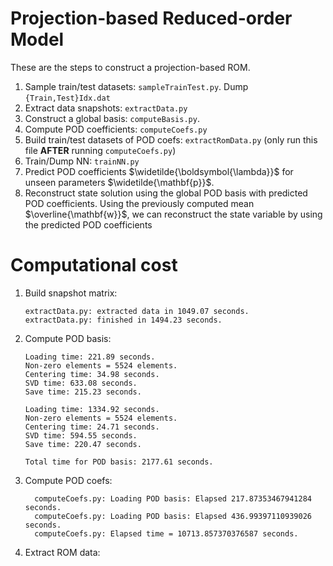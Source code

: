 
# Projection-based Reduced-order Model

These are the steps to construct a projection-based ROM. 

1. Sample train/test datasets: `sampleTrainTest.py`. Dump `{Train,Test}Idx.dat`
1. Extract data snapshots: `extractData.py`
1. Construct a global basis: `computeBasis.py`. 
1. Compute POD coefficients: `computeCoefs.py`
1. Build train/test datasets of POD coefs: `extractRomData.py` (only run this file **AFTER** running `computeCoefs.py`)
1. Train/Dump NN: `trainNN.py`
1. Predict POD coefficients $\widetilde{\boldsymbol{\lambda}}$ for unseen parameters $\widetilde{\mathbf{p}}$.
1. Reconstruct state solution using the global POD basis with predicted POD coefficients. Using the previously computed mean $\overline{\mathbf{w}}$, we can reconstruct the state variable by using the predicted POD coefficients

# Computational cost

1. Build snapshot matrix: 
    ```
    extractData.py: extracted data in 1049.07 seconds.
    extractData.py: finished in 1494.23 seconds.
    ```
1. Compute POD basis: 
    ```
    Loading time: 221.89 seconds.
    Non-zero elements = 5524 elements.
    Centering time: 34.98 seconds.
    SVD time: 633.08 seconds.
    Save time: 215.23 seconds.

    Loading time: 1334.92 seconds.
    Non-zero elements = 5524 elements.
    Centering time: 24.71 seconds.
    SVD time: 594.55 seconds.
    Save time: 220.47 seconds.

    Total time for POD basis: 2177.61 seconds.
    ```
1. Compute POD coefs:
    ```
      computeCoefs.py: Loading POD basis: Elapsed 217.87353467941284 seconds.
      computeCoefs.py: Loading POD basis: Elapsed 436.99397110939026 seconds.
      computeCoefs.py: Elapsed time = 10713.857370376587 seconds.
    ```
1. Extract ROM data:

